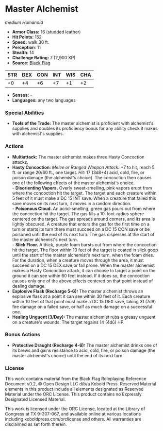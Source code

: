 # Master Alchemist

*medium* *Humanoid*

- **Armor Class:** 16 (studded leather)
- **Hit Points:** 152 
- **Speed:** walk 30 ft.
- **Perception**: 11
- **Stealth**: 14
- **Challenge Rating:** 7 (2,900 XP)
- **Source:** [Black Flag](https://koboldpress.com/kpstore/product/tovrpg-pg-mv/)

| STR | DEX | CON | INT | WIS | CHA |
| --- | --- | --- | --- | --- | --- |
| +0 | +4 | +6 | +7 | +1 | +2 |

- **Senses:** -
- **Languages:** any two languages

### Special Abilities

- **Tools of the Trade:** The master alchemist is proficient with alchemist's supplies and doubles its proficiency bonus for any ability check it makes with alchemist's supplies.

### Actions

- **Multiattack:** The master alchemist makes three Hasty Concoction attacks.
- **Hasty Concoction:** _Melee or Ranged Weapon Attack:_ +7 to hit, reach 5 ft. or range 20/60 ft., one target. _Hit:_ 17 (3d8+4) acid, cold, fire, or poison damage (the alchemist's choice). The concoction then causes one of the following effects of the master alchemist's choice.<br>- **Disorienting Vapors.** Overly sweet-smelling, pink vapors erupt from where the concoction hit the target. The target and each creature within 5 feet of it must make a DC 15 INT save. When a creature that failed this save moves on its next turn, it moves in a random direction.<br>- **Poisonous Cloud.** An acrid-smelling, green gas pours out from where the concoction hit the target. The gas fills a 10-foot-radius sphere centered on the target. The gas spreads around corners, and its area is lightly obscured. A creature that enters the gas for the first time on a turn or starts its turn there must succeed on a DC 15 CON save or be poisoned until the end of its next turn. The gas disperses at the start of the master alchemist's next turn.<br>- **Slick Floor.** A thick, purple foam bursts out from where the concoction hit the target. The floor within 10 feet of the target is coated in slick goop until the start of the master alchemist's next turn, when the foam dries. For the duration, when a creature moves through the area, it must succeed on a DC 15 DEX save or fall prone. When the master alchemist makes a Hasty Concoction attack, it can choose to target a point on the ground it can see within 60 feet instead. If it does so, the concoction causes only one of the above effects centered on that point instead of dealing damage.
- **Explosive Flask (Recharge 5-6):** The master alchemist throws an explosive flask at a point it can see within 30 feet of it. Each creature within 10 feet of that point must make a DC 15 DEX save, taking 31 (7d8) fire damage on a failed save, or half as much damage on a successful one.
- **Healing Unguent (3/Day):** The master alchemist rubs a greasy unguent on a creature's wounds. The target regains 14 (4d6) HP.

### Bonus Actions

- **Protective Draught (Recharge 4-6):** The master alchemist drinks one of its brews and gains resistance to acid, cold, fire, or poison damage (the master alchemist's choice) until the end of its next turn.


### License

This work contains material from the Black Flag Roleplaying Reference Document v0.2, © Open Design LLC d/b/a Kobold Press. Reserved Material elements in this product include all elements designated as Reserved Material under the ORC License. This product contains no Expressly Designated Licensed Material.

This work is licensed under the ORC License, located at the Library of Congress at TX 9-307-067, and available online at various locations including koboldpress.com/orclicense and others. All warranties are disclaimed as set forth therein.
